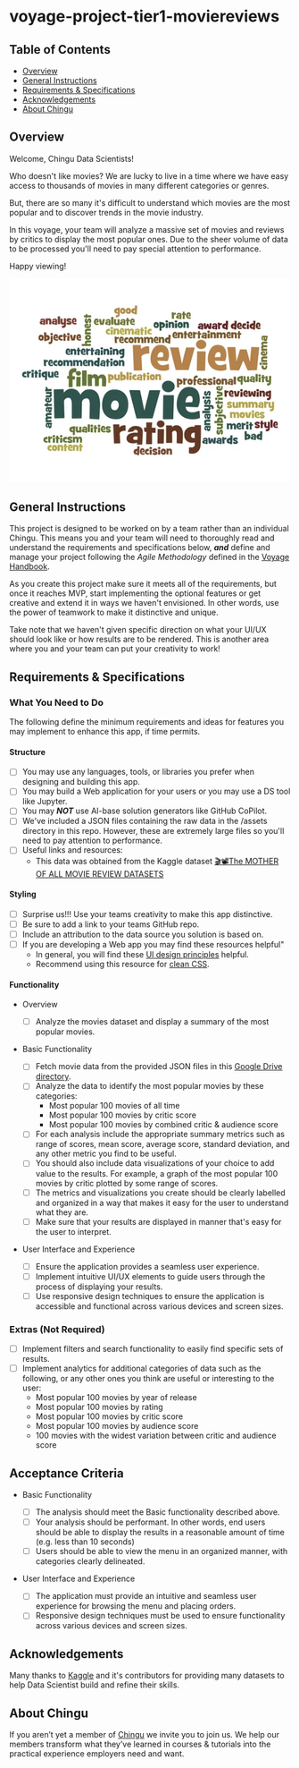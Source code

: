 # voyage-project-tier1-moviereviews

## Table of Contents

* [Overview](#overview)
* [General Instructions](#general-instructions)
* [Requirements & Specifications](#requirements-specifications)
* [Acknowledgements](#acknowledgements)
* [About Chingu](#about-chingu)

## Overview

Welcome, Chingu Data Scientists!

Who doesn't like movies? We are lucky to live in a time where we have easy
access to thousands of movies in many different categories or genres.

But, there are so many it's difficult to understand which movies are the most
popular and to discover trends in the movie industry.

In this voyage, your team will analyze a massive set of movies and reviews by
critics to display the most popular ones. Due to the sheer volume of data to
be processed you'll need to pay special attention to performance.

Happy viewing!

![Movie Popularity Analysis](./assets/movie_review.jpg)


## General Instructions

This project is designed to be worked on by a team rather than an individual
Chingu. This means you and your team will need to thoroughly read and
understand the requirements and specifications below, **_and_** define and
manage your project following the _Agile Methodology_ defined in the
[Voyage Handbook](https://github.com/chingu-voyages/Handbook/blob/main/docs/guides/voyage/voyage.md#voyage-guide).

As you create this project make sure it meets all of the requirements, but once
it reaches MVP, start implementing the optional features or get creative and
extend it in ways we haven't envisioned. In other words, use the power of
teamwork to make it distinctive and unique.

Take note that we haven't given specific direction on what your UI/UX should
look like or how results are to be rendered. This is another area where you
and your team can put your creativity to work!

## Requirements & Specifications

### What You Need to Do

The following define the minimum requirements and ideas for features you may
implement to enhance this app, if time permits.

#### Structure

- [ ] You may use any languages, tools, or libraries you prefer when designing and building this app.
- [ ] You may build a Web application for your users or you may use a DS tool like Jupyter.
- [ ] You may **_NOT_** use AI-base solution generators like GitHub CoPilot.
- [ ] We've included a JSON files containing the raw data in the /assets directory in this repo. However, these are extremely large files so you'll need to pay attention to performance.
- [ ] Useful links and resources:
  - This data was obtained from the Kaggle dataset [🎬📽️The MOTHER OF ALL MOVIE REVIEW DATASETS](https://www.kaggle.com/datasets/bwandowando/rotten-tomatoes-9800-movie-critic-and-user-reviews)

#### Styling

- [ ] Surprise us!!! Use your teams creativity to make this app distinctive.
- [ ] Be sure to add a link to your teams GitHub repo.
- [ ] Include an attribution to the data source you solution is based on.
- [ ] If you are developing a Web app you may find these resources helpful"
  - In general, you will find these [UI design principles](https://www.justinmind.com/ui-design/principles) helpful.
  - Recommend using this resource for [clean CSS](https://israelmitolu.hashnode.dev/writing-cleaner-css-using-bem-methodology).

#### Functionality

-   Overview
    - [ ] Analyze the movies dataset and display a summary of the most popular movies.

-   Basic Functionality
    - [ ] Fetch movie data from the provided JSON files in this [Google Drive directory](https://drive.google.com/drive/folders/17cGnwfhFg3HA2e7wJLmyqGh0ue1JANWY?usp=sharing).
    - [ ] Analyze the data to identify the most popular movies by these categories:
      - Most popular 100 movies of all time
      - Most popular 100 movies by critic score
      - Most popular 100 movies by combined critic & audience score
    - [ ] For each analysis include the appropriate summary metrics such as range of scores, mean score, average score, standard deviation, and any other metric you find to be useful.
    - [ ] You should also include data visualizations of your choice to add value to the results. For example, a graph of the most popular 100 movies by critic plotted by some range of scores.
    - [ ] The metrics and visualizations you create should be clearly labelled and organized in a way that makes it easy for the user to understand what they are.
    - [ ] Make sure that your results are displayed in manner that's easy for the user to interpret.

-   User Interface and Experience

    - [ ] Ensure the application provides a seamless user experience.
    - [ ] Implement intuitive UI/UX elements to guide users through the process of displaying your results.
    - [ ] Use responsive design techniques to ensure the application is accessible and functional across various devices and screen sizes.

### Extras (Not Required)

- [ ] Implement filters and search functionality to easily find specific sets of results.
- [ ] Implement analytics for additional categories of data such as the following, or any other ones you think are useful or interesting to the user:
  - Most popular 100 movies by year of release
  - Most popular 100 movies by rating
  - Most popular 100 movies by critic score
  - Most popular 100 movies by audience score
  - 100 movies with the widest variation between critic and audience score

## Acceptance Criteria

- Basic Functionality

  - [ ] The analysis should meet the Basic functionality described above.
  - [ ] Your analysis should be performant. In other words, end users should be able to display the results in a reasonable amount of time (e.g. less than 10 seconds)
  - [ ] Users should be able to view the menu in an organized manner, with categories clearly delineated.

- User Interface and Experience

  - [ ] The application must provide an intuitive and seamless user experience for browsing the menu and placing orders.
  - [ ] Responsive design techniques must be used to ensure functionality across various devices and screen sizes.

## Acknowledgements

Many thanks to [Kaggle](https://kaggle.com) and it's contributors for providing many datasets to help Data Scientist build and refine their skills.

## About Chingu

If you aren’t yet a member of [Chingu](https://chingu.io) we invite you to join us. We help our
members transform what they’ve learned in courses & tutorials into the
practical experience employers need and want.
